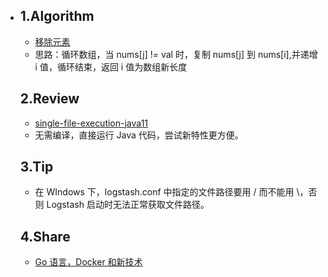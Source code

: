 - ## 1.Algorithm
  - [移除元素](https://leetcode-cn.com/problems/remove-element/)
  - 思路：循环数组，当 nums[j] != val 时，复制 nums[j] 到 nums[i],并递增 i 值，循环结束，返回 i 值为数组新长度
  ## 2.Review

  - [single-file-execution-java11](https://www.infoq.com/articles/single-file-execution-java11/)
  - 无需编译，直接运行 Java 代码，尝试新特性更方便。
  ## 3.Tip
  - 在 WIndows 下，logstash.conf 中指定的文件路径要用 / 而不能用 \，否则 Logstash 启动时无法正常获取文件路径。
  ## 4.Share
  - [Go 语言，Docker 和新技术](https://time.geekbang.org/column/article/294)

